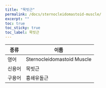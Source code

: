 ```yaml
---
title: "목빗근"
permalink: /docs/sternocleidomastoid-muscle/
excerpt: ""
toc: true
toc_sticky: true
toc_label: 목빗근
---
```


| 종류   | 이름                       |
| ------ | -------------------------- |
| 영어   | Sternocleidomastoid Muscle |
| 신용어 | 목빗근                     |
| 구용어 | 흉쇄유돌근                 |

#
